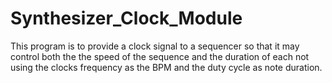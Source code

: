 # Synthesizer_Clock_Module
This program is to provide a clock signal to a sequencer so that it may control both the the speed of the sequence and the duration of each not using the clocks frequency as the BPM and the duty cycle as note duration.
